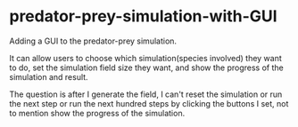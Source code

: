 # predator-prey-simulation-with-GUI
Adding a GUI to the predator-prey simulation.

It can allow users to choose which simulation(species involved) they want to do, set the simulation field size they want, and show the progress of the simulation and result.  

The question is after I generate the field, I can't reset the simulation or run the next step or run the next hundred steps by clicking the buttons I set, not to mention show the progress of the simulation.
